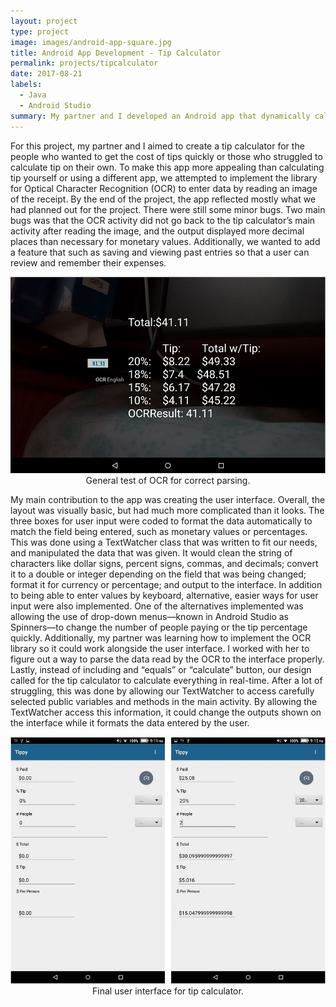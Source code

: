 ```yaml
---
layout: project
type: project
image: images/android-app-square.jpg
title: Android App Development - Tip Calculator
permalink: projects/tipcalculator
date: 2017-08-21
labels:
  - Java
  - Android Studio
summary: My partner and I developed an Android app that dynamically calculated tip from input given by the user,parsed in by OCR, or selected in dropdown menus.
---
```


For this project, my partner and I aimed to create a tip calculator for the people who wanted to get the cost of tips quickly or those who struggled to calculate tip on their own. To make this app more appealing than calculating tip yourself or using a different app, we attempted to implement the library for Optical Character Recognition (OCR) to enter data by reading an image of the receipt. By the end of the project, the app reflected mostly what we had planned out for the project. There were still some minor bugs. Two main bugs was that the OCR activity did not go back to the tip calculator’s main activity after reading the image, and the output displayed more decimal places than necessary for monetary values. Additionally, we wanted to add a feature that such as saving and viewing past entries so that a user can review and remember their expenses.


<center>
  <img class="medium image" src="/images/android-app-ocr.png">
</center>
<center>General test of OCR for correct parsing.</center>

My main contribution to the app was creating the user interface. Overall, the layout was visually basic, but had much more complicated than it looks. The three boxes for user input were coded to format the data automatically to match the field being entered, such as monetary values or percentages. This was done using a TextWatcher class that was written to fit our needs, and manipulated the data that was given. It would clean the string of characters like dollar signs, percent signs, commas, and decimals; convert it to a double or integer depending on the field that was being changed; format it for currency or percentage; and output to the interface. In addition to being able to enter values by keyboard, alternative, easier ways for user input were also implemented. One of the alternatives implemented was allowing the use of drop-down menus—known in Android Studio as Spinners—to change the number of people paying or the tip percentage quickly. Additionally, my partner was learning how to implement the OCR library so it could work alongside the user interface. I worked with her to figure out a way to parse the data read by the OCR to the interface properly. Lastly, instead of including and “equals” or “calculate” button, our design called for the tip calculator to calculate everything in real-time. After a lot of struggling, this was done by allowing our TextWatcher to access carefully selected public variables and methods in the main activity. By allowing the TextWatcher access this information, it could change the outputs shown on the interface while it formats the data entered by the user.

<center>
  <img class="medium image" src="/images/android-app-ui.png">
</center>
<center>Final user interface for tip calculator.</center>
